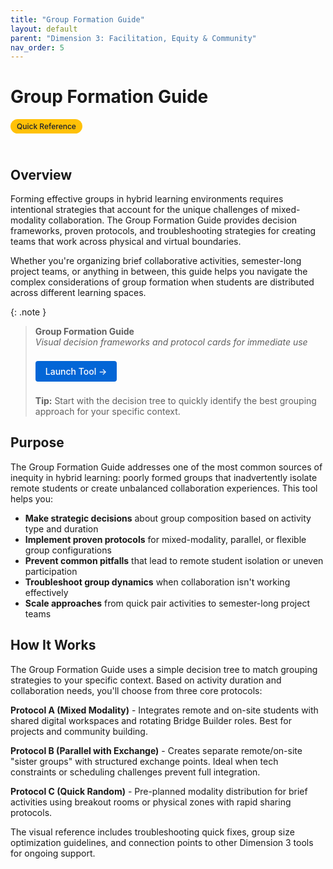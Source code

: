 ```yaml
---
title: "Group Formation Guide"
layout: default
parent: "Dimension 3: Facilitation, Equity & Community"
nav_order: 5
---
```


# Group Formation Guide

<span style="background: #ffc107; color: #1a202c; padding: 4px 10px; border-radius: 16px; font-size: 12px; font-weight: 500; white-space: nowrap; display: inline-block; margin-bottom: 24px;">Quick Reference</span>

## Overview
Forming effective groups in hybrid learning environments requires intentional strategies that account for the unique challenges of mixed-modality collaboration. The Group Formation Guide provides decision frameworks, proven protocols, and troubleshooting strategies for creating teams that work across physical and virtual boundaries.

Whether you're organizing brief collaborative activities, semester-long project teams, or anything in between, this guide helps you navigate the complex considerations of group formation when students are distributed across different learning spaces.

{: .note }
> **Group Formation Guide**  
> *Visual decision frameworks and protocol cards for immediate use*
>
> <a href="/assets/tools/hybrid-learning-group-formation-guide-visual.html" style="display: inline-block; background: #0366d6; color: white; padding: 8px 16px; text-decoration: none; border-radius: 4px; font-weight: 500; margin: 8px 0; font-size: 14px;">
> Launch Tool →
> </a>
>
> **Tip:** Start with the decision tree to quickly identify the best grouping approach for your specific context.

## Purpose
The Group Formation Guide addresses one of the most common sources of inequity in hybrid learning: poorly formed groups that inadvertently isolate remote students or create unbalanced collaboration experiences. This tool helps you:

- **Make strategic decisions** about group composition based on activity type and duration
- **Implement proven protocols** for mixed-modality, parallel, or flexible group configurations  
- **Prevent common pitfalls** that lead to remote student isolation or uneven participation
- **Troubleshoot group dynamics** when collaboration isn't working effectively
- **Scale approaches** from quick pair activities to semester-long project teams

## How It Works

The Group Formation Guide uses a simple decision tree to match grouping strategies to your specific context. Based on activity duration and collaboration needs, you'll choose from three core protocols:

**Protocol A (Mixed Modality)** - Integrates remote and on-site students with shared digital workspaces and rotating Bridge Builder roles. Best for projects and community building.

**Protocol B (Parallel with Exchange)** - Creates separate remote/on-site "sister groups" with structured exchange points. Ideal when tech constraints or scheduling challenges prevent full integration.

**Protocol C (Quick Random)** - Pre-planned modality distribution for brief activities using breakout rooms or physical zones with rapid sharing protocols.

The visual reference includes troubleshooting quick fixes, group size optimization guidelines, and connection points to other Dimension 3 tools for ongoing support.

